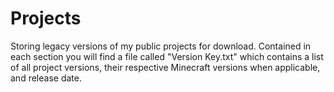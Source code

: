# Projects
Storing legacy versions of my public projects for download.
Contained in each section you will find a file called "Version Key.txt" which contains a list of all project versions, their respective Minecraft versions when applicable, and release date.
